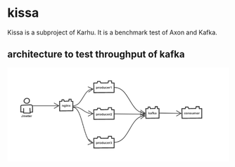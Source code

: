 # kissa
Kissa is a subproject of Karhu. It is a benchmark test of Axon and Kafka.

## architecture to test throughput of kafka

![architecture diagram of testing kafka](./diagram/kissaArchitecture.png)
